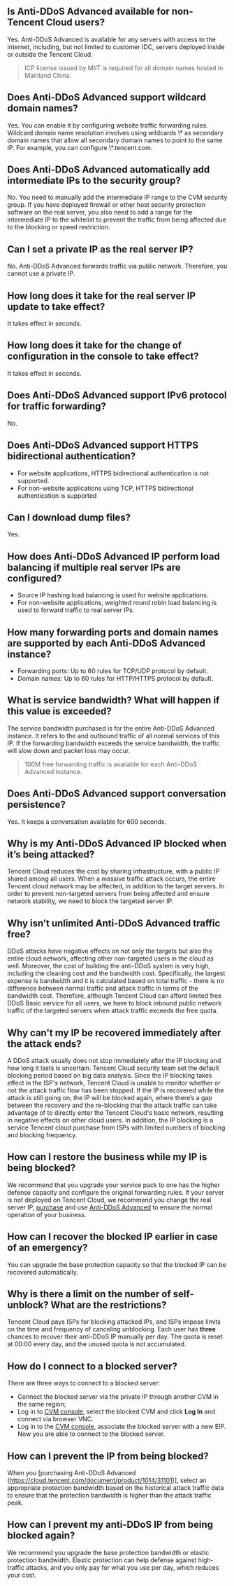 ## Is Anti-DDoS Advanced available for non-Tencent Cloud users?
Yes. Anti-DDoS Advanced is available for any servers with access to the internet, including, but not limited to customer IDC, servers deployed inside or outside the Tencent Cloud.
>  ICP  license issued by MIIT  is required for all domain names hosted in Mainland China.

## Does Anti-DDoS Advanced support wildcard domain names?
Yes. You can enable it by configuring website traffic forwarding rules.
Wildcard domain name resolution involves using wildcards \\* as secondary domain names that allow all secondary domain names to point to the same IP. For example, you can configure \\*.tencent.com.

## Does Anti-DDoS Advanced automatically add intermediate IPs to the security group?
No. You need to manually add the intermediate IP range to the CVM security group. If you have deployed firewall or other host security protection software on the real server, you also need to add a range for the intermediate IP to the whitelist to prevent the traffic from being affected due to the blocking or speed restriction.

## Can I set a private IP as the real server IP?
No. Anti-DDoS Advanced forwards traffic via public network. Therefore, you cannot use a private IP.

## How long does it take for the real server IP update to take effect?
It takes effect in seconds.

## How long does it take for the change of configuration in the console to take effect?
It takes effect in seconds.

## Does Anti-DDoS Advanced support IPv6 protocol for traffic forwarding?
No.

## Does Anti-DDoS Advanced support HTTPS bidirectional authentication?
- For website applications, HTTPS bidirectional authentication is not supported.
- For non-website applications using TCP, HTTPS bidirectional authentication is supported

## Can I download dump files?
Yes.

## How does Anti-DDoS Advanced IP perform load balancing if multiple real server IPs are configured?
- Source IP hashing load balancing is used for website applications.
- For non-website applications, weighted round robin load balancing is used to forward traffic to real server IPs.

## How many forwarding ports and domain names are supported by each Anti-DDoS Advanced instance?
- Forwarding ports: Up to 60 rules for TCP/UDP protocol by default.
- Domain names: Up to 60 rules for HTTP/HTTPS protocol by default.

## What is service bandwidth?  What will happen if this value is exceeded?
The service bandwidth purchased is for the entire Anti-DDoS Advanced instance. It refers to the and outbound traffic of all normal services of this IP.
If the forwarding bandwidth exceeds the service bandwidth, the traffic will slow down and packet loss may occur.
> 100M free forwarding traffic is available for each Anti-DDoS Advanced instance.

## Does Anti-DDoS Advanced support conversation persistence?
Yes. It keeps a conversation available for 600 seconds.
## Why is my Anti-DDoS Advanced IP blocked when it’s being attacked?
Tencent Cloud reduces the cost by sharing infrastructure, with a public IP shared among all users. 
When a massive traffic attack occurs, the entire Tencent cloud network may be affected, in addition to the target servers.  In order to prevent non-targeted servers from being affected and ensure network stability, we need to block the targeted server IP.

## Why isn’t unlimited Anti-DDoS Advanced traffic free?
DDoS attacks have negative effects on not only the targets but also the entire cloud network, affecting other non-targeted users in the cloud as well. Moreover, the cost of building the anti-DDoS system is very high, including the cleaning cost and the bandwidth cost. Specifically, the largest expense is bandwidth and it is calculated based on total traffic - there is no difference between normal traffic and attack traffic in terms of the bandwidth cost. Therefore, although Tencent Cloud can afford limited free DDoS Basic service for all users,  we have to block inbound public network traffic of the targeted servers when attack traffic exceeds the free quota.

## Why can't my IP be recovered immediately after the attack ends?
A DDoS attack usually does not stop immediately after the IP blocking and how long it lasts is uncertain. Tencent Cloud security team set the default blocking period based on big data analysis. Since the IP blocking takes effect in the ISP's network, Tencent Cloud is unable to monitor whether or not the attack traffic flow has been stopped. If the IP is recovered while the attack is still going on, the IP will be blocked again, where there’s a gap between the recovery and the re-blocking that the attack traffic can take advantage of to directly enter the Tencent Cloud's basic network, resulting in negative effects on other cloud users.  In addition, the IP blocking is a service Tencent cloud purchase from ISPs with limited numbers of blocking and blocking frequency. 

## How can I restore the business while my IP is being blocked?
We recommend that you upgrade your service pack to one has the higher defense capacity and configure the original forwarding rules.
If your server is not deployed on Tencent Cloud, we recommend you change the real server IP, [purchase](https://intl.cloud.tencent.com/document/product/297/15483) and use [Anti-DDoS Advanced](https://intl.cloud.tencent.com/document/product/297/16497) to ensure the normal operation of your business.

## How can I recover the blocked IP earlier in case of an emergency?
You can upgrade the base protection capacity so that the blocked IP can be recovered automatically.

## Why is there a limit on the number of self-unblock? What are the restrictions?
Tencent Cloud pays ISPs for blocking attacked IPs, and ISPs impose limits on the time and frequency of canceling unblocking.
Each user has **three** chances to recover their anti-DDoS IP manually per day. The quota is reset at 00:00 every day, and the unused quota is not accumulated.

## How do I connect to a blocked server?
There are three ways to connect to a blocked server:
- Connect the blocked server via the private IP through another CVM in the same region;
- Log in to [CVM console](https://console.cloud.tencent.com/cvm), select the blocked CVM and click **Log In**  and connect via browser VNC.
- Log in to the [CVM console](https://console.cloud.tencent.com/cvm), associate the blocked server with a new EIP.  Now you are able to connect to the blocked server.

## How can I prevent the IP from being blocked?
When you [purchasing Anti-DDoS Advanced (https://cloud.tencent.com/document/product/1014/31101)], select an appropriate protection bandwidth based on the historical attack traffic data to ensure that the protection bandwidth is higher than the attack traffic peak.

## How can I prevent my anti-DDoS IP from being blocked again?
We recommend you upgrade the base protection bandwidth or elastic protection bandwidth. Elastic protection can help defense against high-traffic attacks, and you only pay for what you use per day, which reduces your cost.
